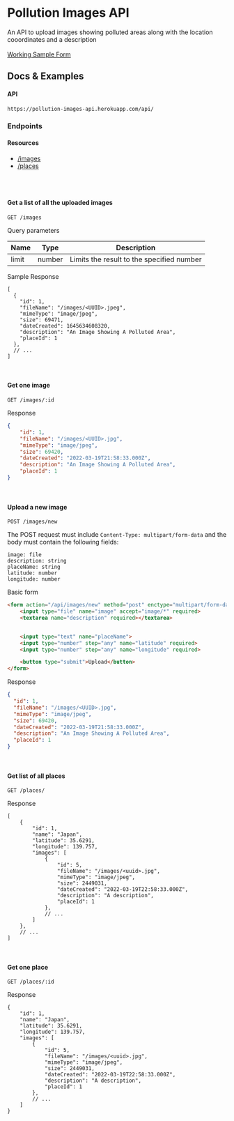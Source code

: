 # Pollution Images API
An API to upload images showing polluted areas along with the location cooordinates and a description
<br>
<br>
[Working Sample Form](https://pollution-images-api.herokuapp.com/)

## Docs & Examples

#### API
```
https://pollution-images-api.herokuapp.com/api/
```

### Endpoints

#### Resources
- [/images](#get-a-list-of-all-the-uploaded-images)
- [/places](#get-list-of-all-places)

<br>
<br>

#### Get a list of all the uploaded images
```HTTP
GET /images
```
Query parameters
<table>
    <thead>
        <th>Name</th>
        <th>Type</th>
        <th>Description</th>
    </thead>
    <tbody>
        <tr>
            <td>limit</td>
            <td>number</td>
            <td>Limits the result to the specified number</td>
        </tr>
    </tbody>
</table>

Sample Response
```JSONC
[
  {
    "id": 1,
    "fileName": "/images/<UUID>.jpeg",
    "mimeType": "image/jpeg",
    "size": 69471,
    "dateCreated": 1645634608320,
    "description": "An Image Showing A Polluted Area",
    "placeId": 1
  },
  // ...
]
```

<br>

#### Get one image
```HTTP
GET /images/:id
```

Response
```JSON
{
    "id": 1,
    "fileName": "/images/<UUID>.jpg",
    "mimeType": "image/jpeg",
    "size": 69420,
    "dateCreated": "2022-03-19T21:58:33.000Z",
    "description": "An Image Showing A Polluted Area",
    "placeId": 1
}
```

<br>

#### Upload a new image
```HTTP
POST /images/new
```
The POST request must include `Content-Type: multipart/form-data` and the body must contain the following fields:
```YML
image: file
description: string
placeName: string
latitude: number
longitude: number
```
Basic form
```HTML
<form action="/api/images/new" method="post" enctype="multipart/form-data">
    <input type="file" name="image" accept="image/*" required>
    <textarea name="description" required></textarea>


    <input type="text" name="placeName">
    <input type="number" step="any" name="latitude" required>
    <input type="number" step="any" name="longitude" required>

    <button type="submit">Upload</button>
</form>
```
Response
```JSON
{
  "id": 1,
  "fileName": "/images/<UUID>.jpg",
  "mimeType": "image/jpeg",
  "size": 69420,
  "dateCreated": "2022-03-19T21:58:33.000Z",
  "description": "An Image Showing A Polluted Area",
  "placeId": 1
}
```

<br>

#### Get list of all places
```HTTP
GET /places/
```

Response
```JSONC
[
    {
        "id": 1,
        "name": "Japan",
        "latitude": 35.6291,
        "longitude": 139.757,
        "images": [
            {
                "id": 5,
                "fileName": "/images/<uuid>.jpg",
                "mimeType": "image/jpeg",
                "size": 2449031,
                "dateCreated": "2022-03-19T22:58:33.000Z",
                "description": "A description",
                "placeId": 1
            },
            // ...
        ]
    },
    // ...
]
```

<br>

#### Get one place
```HTTP
GET /places/:id
```

Response
```JSONC
{
    "id": 1,
    "name": "Japan",
    "latitude": 35.6291,
    "longitude": 139.757,
    "images": [
        {
            "id": 5,
            "fileName": "/images/<uuid>.jpg",
            "mimeType": "image/jpeg",
            "size": 2449031,
            "dateCreated": "2022-03-19T22:58:33.000Z",
            "description": "A description",
            "placeId": 1
        },
        // ...
    ]
}
```
